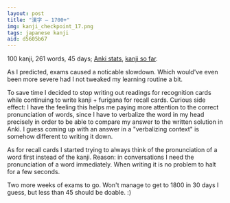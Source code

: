 ```yaml
---
layout: post
title: "漢字 — 1700+"
img: kanji_checkpoint_17.png
tags: japanese kanji
aid: d5605b67
---
```


100 kanji, 261 words, 45 days; [Anki stats](static/img/blog/anki_stats_150313.png), [kanji so far](static/dl/kanji_checkpoint_17).

As I predicted, exams caused a noticable slowdown. Which would've even been more severe had I not tweaked my learning routine a bit.

To save time I decided to stop writing out readings for recognition cards while continuing to write kanji + furigana for recall cards. Curious side effect: I have the feeling this helps me paying more attention to the correct pronunciation of words, since I have to verbalize the word in my head precisely in order to be able to compare my answer to the written solution in Anki. I guess coming up with an answer in a "verbalizing context" is somehow different to writing it down.

As for recall cards I started trying to always think of the pronunciation of a word first instead of the kanji. Reason: in conversations I need the pronunciation of a word immediately. When writing it is no problem to halt for a few seconds.


Two more weeks of exams to go. Won't manage to get to 1800 in 30 days I guess, but less than 45 should be doable. :)